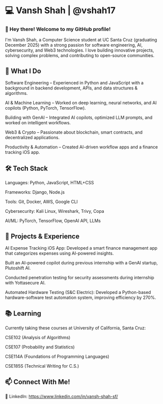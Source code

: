 # 💻 Vansh Shah | @vshah17
### 👋 Hey there! Welcome to my GitHub profile!
I'm Vansh Shah, a Computer Science student at UC Santa Cruz (graduating December 2025) with a strong passion for software engineering, AI, cybersecurity, and Web3 technologies. I love building innovative projects, solving complex problems, and contributing to open-source communities.

## 🚀 What I Do
Software Engineering – Experienced in Python and JavaScript with a background in backend development, APIs, and data structures & algorithms.

AI & Machine Learning – Worked on deep learning, neural networks, and AI copilots (Python, PyTorch, TensorFlow).

Building with GenAI – Integrated AI copilots, optimized LLM prompts, and worked on intelligent workflows.

Web3 & Crypto – Passionate about blockchain, smart contracts, and decentralized applications.

Productivity & Automation – Created AI-driven workflow apps and a finance tracking iOS app.

## 🛠️ Tech Stack
Languages: Python, JavaScript, HTML+CSS

Frameworks: Django, Node.js

Tools: Git, Docker, AWS, Google CLI

Cybersecurity: Kali Linux, Wireshark, Trivy, Copa

AI/ML: PyTorch, TensorFlow, OpenAI API, LLMs

## 📌 Projects & Experience
AI Expense Tracking iOS App: Developed a smart finance management app that categorizes expenses using AI-powered insights.

Built an AI-powered copilot during previous internship with a GenAI startup, Plutoshift AI.

Conducted penetration testing for security assessments during internship with Yottasecure AI.

Automated Hardware Testing (S&C Electric): Developed a Python-based hardware-software test automation system, improving efficiency by 270%.

## 📚 Learning
Currently taking these courses at University of California, Santa Cruz:

CSE102 (Analysis of Algorithms)

CSE107 (Probability and Statistics)

CSE114A (Foundations of Programming Languages)

CSE185S (Technical Writing for C.S.)

## 📫 Connect With Me!
🔗 LinkedIn: https://www.linkedin.com/in/vansh-shah-sf/
